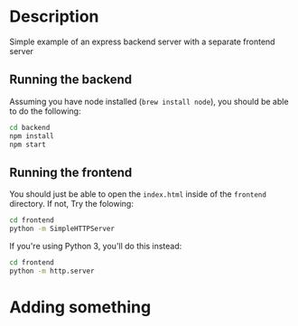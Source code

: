 # Description
Simple example of an express backend server with a separate frontend server

## Running the backend
Assuming you have node installed (`brew install node`), you should be able to do the following:
```bash
cd backend
npm install
npm start
```

## Running the frontend
You should just be able to open the `index.html` inside of the  `frontend` directory. If not, Try the folowing:
```bash
cd frontend
python -m SimpleHTTPServer
```

If you're using Python 3, you'll do this instead:
```bash
cd frontend
python -m http.server
```

# Adding something

